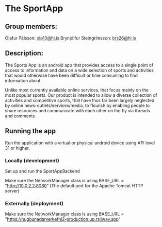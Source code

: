 # The SportApp

## Group members:
Ólafur Pálsson: olp10@hi.is
Brynjólfur Steingrímsson: brs26@hi.is

## Description:
The Sports App is an android app that provides access to a single point of access to information 
and data on a wide selection of sports and activities that would otherwise have been 
difficult or time consuming to find information about.

Unlike most currently available online services, that focus mainly on the most popular sports.
Our product is intended to allow a diverse collection of activities and competitive sports, that 
have thus far been largely neglected by online news-outlets/services/media, to flourish by enabling 
people to share resources and communicate with each other on the fly via threads and comments. 

## Running the app

Run the application with a virtual or physical android device using API level 31 or higher.


### Locally (development)
Set up and run the SportAppBackend

Make sure the NetworkManager class is using BASE_URL = "http://10.0.2.2:8080"
(The default port for the Apache Tomcat HTTP server)


### Externally (deployment)

Make sure the NetworkManager class is using BASE_URL = "https://hugbunadarverkefni2-production.up.railway.app"